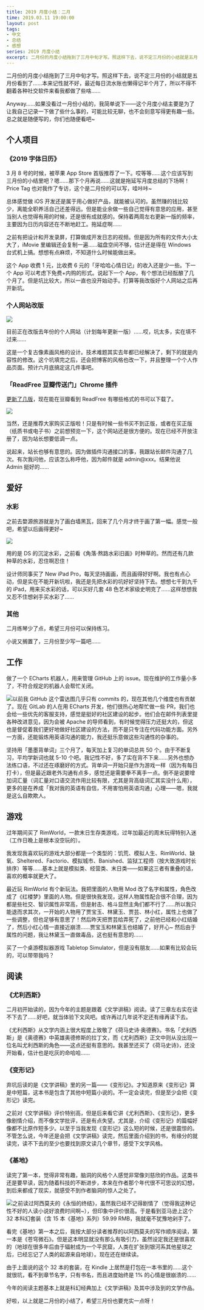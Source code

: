 ```yaml
---
title: 2019 月度小结：二月
time: 2019.03.11 19:00:00
layout: post
tags:
- 中文
- 总结
- 感想
series: 2019 月度小结
excerpt: 二月份的月度小结拖到了三月中旬才写。照这样下去，说不定三月份的小结就是五月份看到了……本来记性就不好，最近每日流水账也懒得记半个月了，所以不得不翻着各种社交软件来看我都做了些啥…… Anyway……如果没看过一月份小结的，我简单说下——这个月度小结主要是为了让我自己记录一下做了些什么事的，可能比较无聊，也不会刻意写得更有趣一些。总之就是随便写的，你们也随便看吧~
---
```


二月份的月度小结拖到了三月中旬才写。照这样下去，说不定三月份的小结就是五月份看到了……本来记性就不好，最近每日流水账也懒得记半个月了，所以不得不翻着各种社交软件来看我都做了些啥……

Anyway……如果没看过一月份小结的，我简单说下——这个月度小结主要是为了让我自己记录一下做了些什么事的，可能比较无聊，也不会刻意写得更有趣一些。总之就是随便写的，你们也随便看吧~

## 个人项目

### 《2019 字体日历》

3 月 8 号的时候，被苹果 App Store 首版推荐了一下。哎等等……这个应该写到三月份的小结里吧？嗯……那下个月再说……这就是拖延写月度总结的下场啊！Price Tag 也对我作了专访，这个是二月份的可以写，哇咔咔~

总体感觉做 iOS 开发还是属于用心做好产品，就能被认可的。虽然赚的钱比较少，离能全职养活自己还差得远。但是能业余做一些自己觉得有意思的应用，甚至当别人也觉得有用的时候，还是很有成就感的。保持着两周左右更新一版的频率，主要因为日历内容还在不断地赶工。拖延症啊……

之前有把设计和开发录屏，打算做成开发日志的视频。但是因为所有的文件大小太大了，iMovie 里编辑还会复制一遍……磁盘空间不够，估计还是得在 Windows 台式机上搞。想想有点麻烦，不知道什么时候能做出来。

这个 App 收费 1 元，比收费 6 元的「牙哈哈心情日记」的收入还是少一些。下一个 App 可以考虑下免费+内购的形式。说起下一个 App，有个想法已经酝酿了几个月了。但是坑比较大，所以一直也没开始动手。打算等我改版好个人网站之后再开新坑。

### 个人网站改版

<img class="half-img" src="{{ site.loadingImg }}" data-src="{{ site.url }}/img/post/2019-03-11-february-report/personal-site.png" />

目前正在改版去年份的个人网站（计划每年更新一版）……哎，坑太多，实在填不过来……

这是一个复古像素画风格的设计。技术难题其实去年都已经解决了，剩下的就是内容性的修改。这个坑填完之后，还会把博客的风格也改一下，并且整理一个个人作品页面。预计六月底搞定这几件事吧。

### 「ReadFree 豆瓣传送门」Chrome 插件

[更新了几版](https://github.com/Ovilia/readfree-chrome-extension)，现在能在豆瓣看到 ReadFree 有哪些格式的书可以下载了。

<img class="single-img" src="{{ site.loadingImg }}" data-src="{{ site.url }}/img/post/2019-03-11-february-report/readfree.png" />

当然，还是推荐大家购买正版啦！只是有时候一些书买不到正版，或者在买正版（纸质书或电子书）之前想预览一下，这个网站还是很方便的。现在已经不开放注册了，因为站长想要低调一点。

说起来，站长也够有意思的。因为做插件沟通接口的事，我跟站长邮件沟通了几次。有次我问他，应该怎么称呼他，因为邮件就是 admin@xxx。结果他说 Admin 挺好的……

## 爱好

### 水彩

之前去婺源旅游就是为了画白墙黑瓦，回来了几个月才终于画了第一幅。感觉一般吧，希望以后画得更好~

<img class="single-img" src="{{ site.loadingImg }}" data-src="{{ site.url }}/img/post/2019-03-11-february-report/wuyuan.jpg" />

用的是 DS 的沉淀水彩，之前看《角落·熬路水彩旧画》时种草的。然而还有几款种草的水彩，忍住啊忍住！

设计师同事买了 New iPad Pro，每天坚持画画，而且画得好好啊。我也有点心动，但是实在不能开新坑啦，我还是先把水彩的坑好好坚持下去。想想七千到九千的 iPad，用来买水彩的话，可以买好几套 48 色艺术家级史明克了……这样想想我又忍不住想剁手买水彩了……

### 其他

二月练琴少了点，希望三月份可以保持练习。

小说又搁置了，三月份至少写一篇吧……


## 工作

做了一个 ECharts 机器人，用来管理 GitHub 上的 issue。现在维护的工作量小多了，不符合规定的机器人会帮忙关闭。

<img class="post-img" src="{{ site.loadingImg }}" data-src="{{ site.url }}/img/post/2019-03-11-february-report/github.png" />以前我 GitHub 这个雷达图几乎只有 commits 的，现在其他几个维度也有贡献了。现在 GitLab 的人在用 ECharts 开发，他们很热心地帮忙做一些 PR，我们也会给一些优先的客服支持，感觉是挺好的社区建设的起步。他们会在邮件列表里提各种改进意见，因为会被 Apache 的导师看到，有时候觉得压力还挺大的，但这也是督促着我们更好地做好社区建设的方法，而不是只专注在代码功能方面。另外一方面，还能锻炼用英语沟通的能力，我还挺乐意做这些沟通性的杂事的。

坚持用「墨墨背单词」三个月了，每天加上复习的单词总共 50 个。由于不断复习，平均学新词也就 5-10 个吧。我记性不好，多了实在背不下来……另外也想办法练口语，不过还在琢磨好的方式。背单词一开始只是作为游戏一样（因为有每日打卡），但是最近跟老外沟通有点多，感觉还是需要拳不离手一点。倒不是说要增加词汇量（词汇量对口语交流作用比较有限，尤其是背高级词汇其实没什么用），更多的是在养成「我对我的英语有自信，不用害怕用英语沟通」心理——嗯，我就是这么自欺欺人。

## 游戏

过年期间买了 RimWorld，一款末日生存类游戏，过年加最近的周末玩得特别入迷（工作日晚上是根本没空玩的）。

我发现我喜欢玩的游戏大部分都是一个类型的：饥荒、模拟人生、RimWorld、缺氧、Sheltered、Factorio、模拟城市、Banished、监狱工程师（按大致游戏时长排序）等等……基本上就是模拟类、经营类、末日类——如果这三者有重叠的话，喜欢的概率就更大了。

最近玩 RimWorld 有个新玩法。我把里面的人物用 Mod 改了名字和属性，角色改成了《红楼梦》里面的人物。但是很快我发现，这样人物属性配合很不合理，因为都是些社交、智识属性非常高，但是射击、格斗显然主角们都不行了……所以我只能退而求其次，一开始的人物用了贾宝玉、林黛玉、贾芸、林小红，属性上也做了一些调整，但也足够有意思了！然后昨天把贾芸给弄死了，之前他已经和小红结婚了，然后小红心情一直接近崩溃……贾宝玉和林黛玉也结婚了，好开心~ 然后由于属性的问题，我让林黛玉一直做毒品，这也挺有意思的……

买了一个桌游模拟器游戏 Tabletop Simulator，但是没有朋友……如果有比较会玩的，可以带带我吗？

## 阅读

### 《尤利西斯》

二月初开始读的，因为今年的主题是跟着《文学讲稿》阅读。读了三章左右实在读不下去了……好吧，就当体验下文风吧。或许再过几年说不定还有缘再读下去。

《尤利西斯》从文学内涵上很大程度上致敬了《荷马史诗·奥德赛》。书名「尤利西斯」是《奥德赛》中英雄奥德修斯的拉丁文，而《尤利西斯》正文中则从没出现一位名叫尤利西斯的角色——这点还挺有意思的。我甚至还买了《荷马史诗》，还没开始看，估计也是吃灰的命哈哈……

### 《变形记》

弃坑后读的是《文学讲稿》里的另一篇——《变形记》。才知道原来《变形记》算是中短篇，这本书是包含了其他中短篇小说的。不一定会读完，但是至少会把《变形记》读完。

之前对《文学讲稿》评价特别高，但是后来看它讲《尤利西斯》、《变形记》，更多像剧情介绍，而不像文学批评，还是有点失望。尤其是，介绍《变形记》的篇幅好像都不比原作短多少。以至于当我发现《变形记》这么短的时候，还是很震惊的。不管怎么说，今年还是会把《文学讲稿》读完，然后里面介绍到的书，有缘分的就读完，读不下去的至少也要找到原文读几个章节，感受下文学风格。

### 《基地》

读完了第一本，觉得非常有趣，脑洞的风格个人感觉非常像刘慈欣的作品。这类书还是要早读，因为随着科技的不断进步，本来在作者那个年代很不可思议的幻想，到后来都成了现实，就感受不到作者脑洞的惊人之处了。

<img class="post-img" src="{{ site.loadingImg }}" data-src="{{ site.url }}/img/post/2019-03-11-february-report/sf.png" />之前读过阿西莫夫的《永恒的终结》，虽然我已经不记得剧情了（觉得我这种记性不好的人读小说好浪费时间啊~），但印象中评价很高。于是看到亚马逊上这个 32 本科幻套装（含 15 本《基地》系列）59.99 RMB，我就毫不犹豫地剁手了。

看完《基地》第一本之后，我按大部分读者推荐的以阿西莫夫的写作顺序阅读，第一本是《苍穹微石》。但是这本明显就没有那么有吸引力，虽然设定我还是很喜欢的（地球在很多年后由于辐射成为一个平民窟，人类在扩张到银河系其他星球之后，已经忘记了人类的起源来自地球）。现在还在继续读。

由于上面说的这个 32 本的套装，在 Kindle 上居然是打包在一本书里的……这个就很坑，看不到章节名字，只有书名，而且进度始终是 1% 的心情是很崩溃的……

今年的阅读主题基本上就是科幻经典加上《文学讲稿》及其中涉及到的文学作品。

好啦，以上就是二月份的小结了，希望三月份也要充实一点呀！
